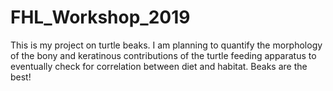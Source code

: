 # FHL_Workshop_2019

This is my project on turtle beaks. I am planning to quantify the morphology of the bony and keratinous contributions of the turtle feeding apparatus to eventually check for correlation between diet and habitat. Beaks are the best!